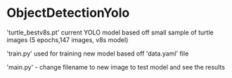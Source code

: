 # ObjectDetectionYolo

'turtle_bestv8s.pt' current YOLO model based off small sample of turtle images (5 epochs,147 images, v8s model)

'train.py' used for training new model based off 'data.yaml' file

'main.py' - change filename to new image to test model and see the results